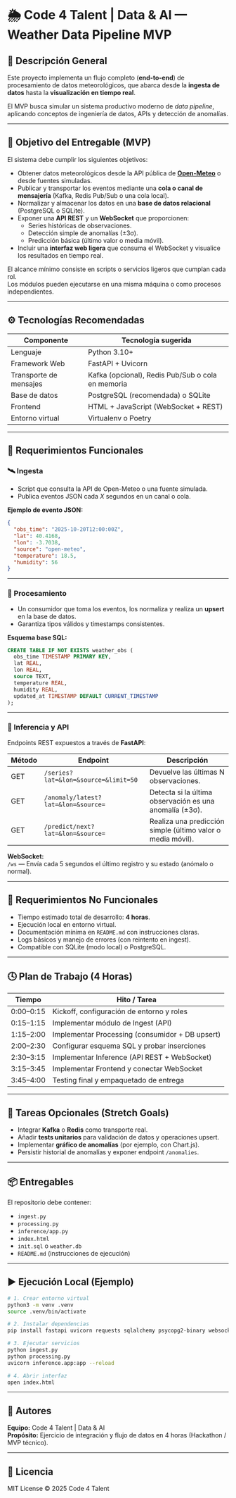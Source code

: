 # 🌦️ Code 4 Talent | Data & AI — Weather Data Pipeline MVP

## 🧭 Descripción General

Este proyecto implementa un flujo completo (**end-to-end**) de procesamiento de datos meteorológicos, que abarca desde la **ingesta de datos** hasta la **visualización en tiempo real**.  

El MVP busca simular un sistema productivo moderno de *data pipeline*, aplicando conceptos de ingeniería de datos, APIs y detección de anomalías.

---

## 🎯 Objetivo del Entregable (MVP)

El sistema debe cumplir los siguientes objetivos:

- Obtener datos meteorológicos desde la API pública de **[Open-Meteo](https://open-meteo.com)** o desde fuentes simuladas.
- Publicar y transportar los eventos mediante una **cola o canal de mensajería** (Kafka, Redis Pub/Sub o una cola local).
- Normalizar y almacenar los datos en una **base de datos relacional** (PostgreSQL o SQLite).
- Exponer una **API REST** y un **WebSocket** que proporcionen:
  - Series históricas de observaciones.
  - Detección simple de anomalías (±3σ).
  - Predicción básica (último valor o media móvil).
- Incluir una **interfaz web ligera** que consuma el WebSocket y visualice los resultados en tiempo real.

El alcance mínimo consiste en scripts o servicios ligeros que cumplan cada rol.  
Los módulos pueden ejecutarse en una misma máquina o como procesos independientes.

---

## ⚙️ Tecnologías Recomendadas

| Componente | Tecnología sugerida |
|-------------|--------------------|
| Lenguaje | Python 3.10+ |
| Framework Web | FastAPI + Uvicorn |
| Transporte de mensajes | Kafka (opcional), Redis Pub/Sub o cola en memoria |
| Base de datos | PostgreSQL (recomendada) o SQLite |
| Frontend | HTML + JavaScript (WebSocket + REST) |
| Entorno virtual | Virtualenv o Poetry |

---

## 🔧 Requerimientos Funcionales

### 🛰️ Ingesta
- Script que consulta la API de Open-Meteo o una fuente simulada.
- Publica eventos JSON cada *X* segundos en un canal o cola.

**Ejemplo de evento JSON:**
```json
{
  "obs_time": "2025-10-20T12:00:00Z",
  "lat": 40.4168,
  "lon": -3.7038,
  "source": "open-meteo",
  "temperature": 18.5,
  "humidity": 56
}
```

---

### 🧮 Procesamiento
- Un consumidor que toma los eventos, los normaliza y realiza un **upsert** en la base de datos.  
- Garantiza tipos válidos y timestamps consistentes.

**Esquema base SQL:**
```sql
CREATE TABLE IF NOT EXISTS weather_obs (
  obs_time TIMESTAMP PRIMARY KEY,
  lat REAL,
  lon REAL,
  source TEXT,
  temperature REAL,
  humidity REAL,
  updated_at TIMESTAMP DEFAULT CURRENT_TIMESTAMP
);
```

---

### 🧠 Inferencia y API

Endpoints REST expuestos a través de **FastAPI**:

| Método | Endpoint | Descripción |
|---------|-----------|-------------|
| GET | `/series?lat=&lon=&source=&limit=50` | Devuelve las últimas N observaciones. |
| GET | `/anomaly/latest?lat=&lon=&source=` | Detecta si la última observación es una anomalía (±3σ). |
| GET | `/predict/next?lat=&lon=&source=` | Realiza una predicción simple (último valor o media móvil). |

**WebSocket:**  
`/ws` — Envía cada 5 segundos el último registro y su estado (anómalo o normal).

---

## 🚫 Requerimientos No Funcionales

- Tiempo estimado total de desarrollo: **4 horas**.
- Ejecución local en entorno virtual.
- Documentación mínima en `README.md` con instrucciones claras.
- Logs básicos y manejo de errores (con reintento en ingest).
- Compatible con SQLite (modo local) o PostgreSQL.

---

## 🕓 Plan de Trabajo (4 Horas)

| Tiempo | Hito / Tarea |
|--------|---------------|
| 0:00–0:15 | Kickoff, configuración de entorno y roles |
| 0:15–1:15 | Implementar módulo de Ingest (API) |
| 1:15–2:00 | Implementar Processing (consumidor + DB upsert) |
| 2:00–2:30 | Configurar esquema SQL y probar inserciones |
| 2:30–3:15 | Implementar Inference (API REST + WebSocket) |
| 3:15–3:45 | Implementar Frontend y conectar WebSocket |
| 3:45–4:00 | Testing final y empaquetado de entrega |

---

## 🧩 Tareas Opcionales (Stretch Goals)

- Integrar **Kafka** o **Redis** como transporte real.
- Añadir **tests unitarios** para validación de datos y operaciones upsert.
- Implementar **gráfico de anomalías** (por ejemplo, con Chart.js).
- Persistir historial de anomalías y exponer endpoint `/anomalies`.

---

## 📦 Entregables

El repositorio debe contener:

- `ingest.py`  
- `processing.py`  
- `inference/app.py`  
- `index.html`  
- `init.sql` o `weather.db`  
- `README.md` (instrucciones de ejecución)

---

## ▶️ Ejecución Local (Ejemplo)

```bash
# 1. Crear entorno virtual
python3 -m venv .venv
source .venv/bin/activate

# 2. Instalar dependencias
pip install fastapi uvicorn requests sqlalchemy psycopg2-binary websockets

# 3. Ejecutar servicios
python ingest.py
python processing.py
uvicorn inference.app:app --reload

# 4. Abrir interfaz
open index.html
```

---

## 🧠 Autores

**Equipo:** Code 4 Talent | Data & AI  
**Propósito:** Ejercicio de integración y flujo de datos en 4 horas (Hackathon / MVP técnico).

---

## 📄 Licencia

MIT License © 2025 Code 4 Talent
